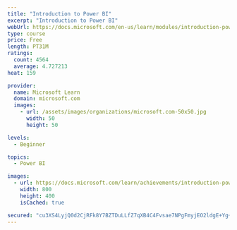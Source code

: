```yaml
---
title: "Introduction to Power BI"
excerpt: "Introduction to Power BI"
webUrl: https://docs.microsoft.com/en-us/learn/modules/introduction-power-bi/
type: course
price: Free
length: PT31M
ratings:
  count: 4564
  average: 4.727213
heat: 159

provider:
  name: Microsoft Learn
  domain: microsoft.com
  images:
    - url: /assets/images/organizations/microsoft.com-50x50.jpg
      width: 50
      height: 50

levels:
  - Beginner

topics:
  - Power BI

images:
  - url: https://docs.microsoft.com/learn/achievements/introduction-power-bi-social.png
    width: 800
    height: 400
    isCached: true

secured: "cu3XS4LyjQ0d2CjRFk8Y7BZTDuLLfZ7qXB4C4Fvsae7NPgFmyjEO2ldgE+Yg+h2YiPRC53ikuNycrL9aP10spMr74OnoWbxhoO4DZhehcbaSTWPI8id7YvtqBhj8B1bURS7kQU4x8vy/V4zPeMaakxqo++sGeztZzkvLtE4A7f6izr+Wsmq7YNEofyZVeQtLGleyLSJsIJbKcP6/hRJOdJedA9vbCklnOwbB014B1IgM9AZnmo4edBb65DbvbgTuFAhqOxX1BxZloAxk6vVy8zV091ga4W+NAffoYQBSS/ANT0G6VEcstC0yq7WdkGJLKCYRnXo26HxU+XFWckhesAWl3eaRsD1eYEfOQtJvktnqyaPYjISc8phXuSaShnWVaRqau/8fd7ilzIyDSvIdyee2Bid68OO1QVMW4c4PwyQ=;6XoVyfg+LVaIDzx+es48EA=="
---
```


